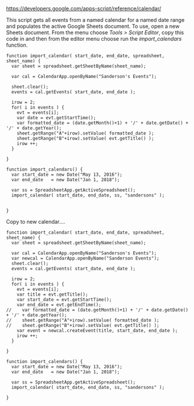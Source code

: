 https://developers.google.com/apps-script/reference/calendar/

This script gets all events from a named calendar for a named date range and populates the active Google Sheets document. To use, open a new Sheets document. From the menu choose *Tools > Script Editor*, copy this code in and then from the editor menu choose run the *import_calendars* function.

    function import_calendar( start_date, end_date, spreadsheet, sheet_name) {
      var sheet = spreadsheet.getSheetByName(sheet_name);

      var cal = CalendarApp.openByName("Sanderson's Events");

      sheet.clear();
      events = cal.getEvents( start_date, end_date ); 

      irow = 2;
      for( i in events ) {
        evt = events[i];
        var date = evt.getStartTime();
        var formatted_date = (date.getMonth()+1) + '/' + date.getDate() + '/' + date.getYear();
        sheet.getRange("A"+irow).setValue( formatted_date );
        sheet.getRange("B"+irow).setValue( evt.getTitle() );
        irow ++;
      }

    }

    function import_calendars() {
      var start_date = new Date("May 13, 2016");
      var end_date   = new Date("Jan 1, 2018");

      var ss = SpreadsheetApp.getActiveSpreadsheet();
      import_calendar( start_date, end_date, ss, "sandersons" );

    
    }

Copy to new calendar....

    function import_calendar( start_date, end_date, spreadsheet, sheet_name) {
      var sheet = spreadsheet.getSheetByName(sheet_name);

      var cal = CalendarApp.openByName("Sanderson's Events");
      var newcal = CalendarApp.openByName("Sanderson Events");
      sheet.clear();
      events = cal.getEvents( start_date, end_date );

      irow = 2;
      for( i in events ) {
        evt = events[i];
        var title = evt.getTitle();
        var start_date = evt.getStartTime();
        var end_date = evt.getEndTime();
    //    var formatted_date = (date.getMonth()+1) + '/' + date.getDate() + '/' + date.getYear();
    //    sheet.getRange("A"+irow).setValue( formatted_date );
    //    sheet.getRange("B"+irow).setValue( evt.getTitle() );
        var event = newcal.createEvent(title, start_date, end_date );
        irow ++;
      }

    }

    function import_calendars() {
      var start_date = new Date("May 13, 2016");
      var end_date   = new Date("Jan 1, 2018");

      var ss = SpreadsheetApp.getActiveSpreadsheet();
      import_calendar( start_date, end_date, ss, "sandersons" );

    }
